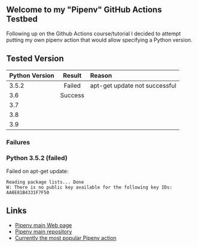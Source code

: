 ## Welcome to my "Pipenv" GitHub Actions Testbed

Following up on the Github Actions course/tutorial I decided to attempt
putting my own pipenv action that would allow specifying a Python version.

## Tested Version

| Python Version | Result        | Reason |
| -------------- |:-------------:| :----- |
| 3.5.2          | Failed        | apt-get update not successful
| 3.6            | Success       |
| 3.7            | <untested>    |
| 3.8            | <untested>    |
| 3.9            | <untested>    |

### Failures

### Python 3.5.2 (failed)

Failed on apt-get update:
```
Reading package lists... Done
W: There is no public key available for the following key IDs:
AA8E81B4331F7F50
```

## Links

* [Pipenv main Web page](https://pipenv.pypa.io/en/latest/)
* [Pipenv main repository](https://github.com/pypa/pipenv)
* [Currently the most popular Pipenv action](https://github.com/marketplace/actions/pipenv-for-github-actions)
